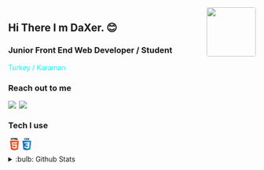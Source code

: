 <img src="https://cdn.discordapp.com/attachments/855594034620661783/855594912779337738/917968.png" align="right" width="100" height="100" style="border-radius: 4px;">


## Hi There I m DaXer. :blush:

### Junior Front End Web Developer / Student

<font color="aqua">
Turkey / Karaman
</font>

### Reach out to me


[<img  width="22" src="https://unpkg.com/simple-icons@v5/icons/discord.svg" align="left"  />][Discord]

[<img  width="22" src="https://unpkg.com/simple-icons@v5/icons/instagram.svg" align="left"  />][instagram]

<br />

[instagram]: https://www.instagram.com/daxer._/

[Discord]: https://discord.com/users/556525238641360897

### Tech I use

<img align="left"  src="https://raw.githubusercontent.com/github/explore/80688e429a7d4ef2fca1e82350fe8e3517d3494d/topics/html/html.png" width="25" height="25"> 

<img  align="left" src="https://raw.githubusercontent.com/github/explore/80688e429a7d4ef2fca1e82350fe8e3517d3494d/topics/css/css.png" width="25" height="25"> 

 

<br />
<br />

<details>
<summary>:bulb: Github Stats</summary>
<img src="https://github-readme-stats.vercel.app/api?username=TRDaXer&theme=radical"> 
 

<img src="https://github-readme-stats.vercel.app/api/top-langs/?TRDaXer=anuraghazra&layout=compact&theme=radical" align="right"> 

</details>
